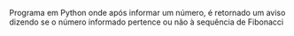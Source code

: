 Programa em Python onde após informar um número, é retornado um aviso dizendo se o número informado pertence ou não à sequência de Fibonacci
